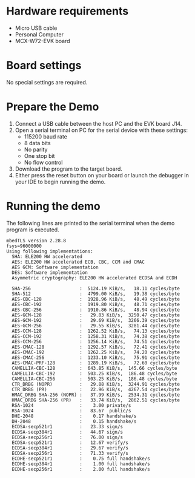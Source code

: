 Hardware requirements
=====================
- Micro USB cable
- Personal Computer
- MCX-W72-EVK board

Board settings
==============
No special settings are required.

Prepare the Demo
================
1. Connect a USB cable between the host PC and the EVK board J14.
2. Open a serial terminal on PC for the serial device with these settings:
    - 115200 baud rate
    - 8 data bits
    - No parity
    - One stop bit
    - No flow control
3. Download the program to the target board.
4. Either press the reset button on your board or launch the debugger in your IDE to begin running
   the demo.

Running the demo
================
The following lines are printed to the serial terminal when the demo program is executed.
~~~~~~~~~~~~~~~~~~~~~~~~~~~~~~~~~~~~~~~~
mbedTLS version 2.28.8
fsys=96000000
Using following implementations:
  SHA: ELE200 HW accelerated
  AES: ELE200 HW accelerated ECB, CBC, CCM and CMAC
  AES GCM: Software implementation
  DES: Software implementation
  Asymmetric cryptography: ELE200 HW accelerated ECDSA and ECDH

  SHA-256                  :  5124.19 KiB/s,   18.11 cycles/byte
  SHA-512                  :  4799.00 KiB/s,   19.38 cycles/byte
  AES-CBC-128              :  1928.96 KiB/s,   48.49 cycles/byte
  AES-CBC-192              :  1919.80 KiB/s,   48.71 cycles/byte
  AES-CBC-256              :  1910.86 KiB/s,   48.94 cycles/byte
  AES-GCM-128              :   29.83 KiB/s,  3250.47 cycles/byte
  AES-GCM-192              :   29.69 KiB/s,  3266.39 cycles/byte
  AES-GCM-256              :   29.55 KiB/s,  3281.44 cycles/byte
  AES-CCM-128              :  1262.52 KiB/s,   74.13 cycles/byte
  AES-CCM-192              :  1258.31 KiB/s,   74.38 cycles/byte
  AES-CCM-256              :  1256.14 KiB/s,   74.51 cycles/byte
  AES-CMAC-128             :  1292.57 KiB/s,   72.41 cycles/byte
  AES-CMAC-192             :  1262.25 KiB/s,   74.20 cycles/byte
  AES-CMAC-256             :  1233.10 KiB/s,   75.91 cycles/byte
  AES-CMAC-PRF-128         :  1289.19 KiB/s,   72.60 cycles/byte
  CAMELLIA-CBC-128         :  643.85 KiB/s,  145.66 cycles/byte
  CAMELLIA-CBC-192         :  503.25 KiB/s,  186.48 cycles/byte
  CAMELLIA-CBC-256         :  503.25 KiB/s,  186.48 cycles/byte
  CTR_DRBG (NOPR)          :   29.88 KiB/s,  3244.91 cycles/byte
  CTR_DRBG (PR)            :   22.96 KiB/s,  4267.54 cycles/byte
  HMAC_DRBG SHA-256 (NOPR) :   37.99 KiB/s,  2534.31 cycles/byte
  HMAC_DRBG SHA-256 (PR)   :   33.74 KiB/s,  2862.51 cycles/byte
  RSA-1024                 :    3.00 private/s
  RSA-1024                 :   83.67  public/s
  DHE-2048                 :    0.17 handshake/s
  DH-2048                  :    0.15 handshake/s
  ECDSA-secp521r1          :   23.33 sign/s
  ECDSA-secp384r1          :   44.67 sign/s
  ECDSA-secp256r1          :   76.00 sign/s
  ECDSA-secp521r1          :   12.67 verify/s
  ECDSA-secp384r1          :   29.67 verify/s
  ECDSA-secp256r1          :   71.33 verify/s
  ECDHE-secp521r1          :    0.75 full handshake/s
  ECDHE-secp384r1          :    1.00 full handshake/s
  ECDHE-secp256r1          :    2.00 full handshake/s
~~~~~~~~~~~~~~~~~~~~~~~~~~~~~~~~~~~~~~~~

